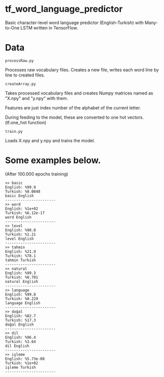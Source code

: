 # tf_word_language_predictor
Basic character-level word language predictor (English-Turkish) with Many-to-One LSTM written in TensorFlow.

# Data
`
processRaw.py
`

Processes raw vocabulary files. Creates a new file, writes each word line by line to created files.

`
createArray.py
`

Takes processed vocabulary files and creates Numpy matrices named as "X.npy" and "y.npy" with them.

Features are just index number of the alphabet of the current letter.

During feeding to the model, these are converted to one hot vectors. (tf.one_hot function)

`
train.py
`

Loads X.npy and y.npy and trains the model.

# Some examples below.
(After 100.000 epochs training)
```
>> basic
English: %99.9
Turkish: %0.0848
basic English
-----------------------
>> word
English: %1e+02
Turkish: %6.12e-17
word English
-----------------------
>> level
English: %98.8
Turkish: %1.21
level English
-----------------------
>> tahmin
English: %21.9
Turkish: %78.1
tahmin Turkish
-----------------------
>> natural
English: %99.3
Turkish: %0.701
natural English
-----------------------
>> language
English: %99.8
Turkish: %0.229
language English
-----------------------
>> doğal
English: %82.7
Turkish: %17.3
doğal English
-----------------------
>> dil
English: %96.4
Turkish: %3.64
dil English
-----------------------
>> işleme
English: %5.73e-08
Turkish: %1e+02
işleme Turkish
-----------------------
```
